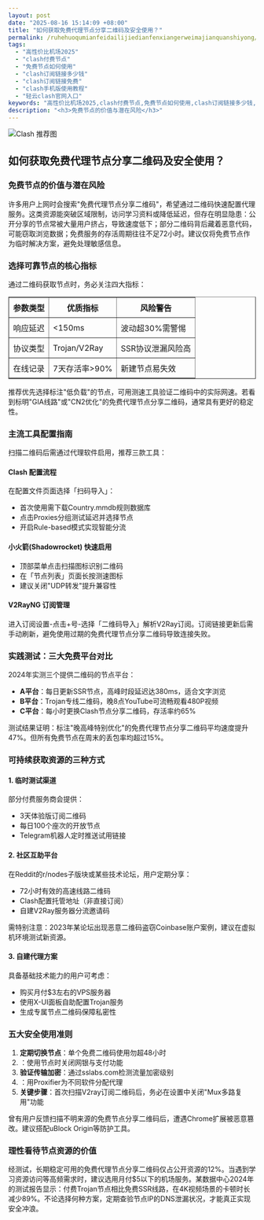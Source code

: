 ```yaml
---
layout: post
date: "2025-08-16 15:14:09 +08:00"
title: "如何获取免费代理节点分享二维码及安全使用？"
permalink: /ruhehuoqumianfeidailijiedianfenxiangerweimajianquanshiyong/
tags:
  - "高性价比机场2025"
  - "clash付费节点"
  - "免费节点如何使用"
  - "clash订阅链接多少钱"
  - "clash订阅链接免费"
  - "clash手机版使用教程"
  - "轻云clash官网入口"
keywords: "高性价比机场2025,clash付费节点,免费节点如何使用,clash订阅链接多少钱,clash订阅链接免费,clash手机版使用教程,轻云clash官网入口"
description: "<h3>免费节点的价值与潜在风险</h3>"
---
```


![Clash 推荐图](https://clashjd.github.io/assets/img/clash节点推荐.png)

## 如何获取免费代理节点分享二维码及安全使用？

<h3>免费节点的价值与潜在风险</h3>
<p>许多用户上网时会搜索"免费代理节点分享二维码"，希望通过二维码快速配置代理服务。这类资源能突破区域限制，访问学习资料或降低延迟，但存在明显隐患：公开分享的节点常被大量用户挤占，导致速度低下；部分二维码背后藏着恶意代码，可能窃取浏览数据；免费服务的存活周期往往不足72小时。建议仅将免费节点作为临时解决方案，避免处理敏感信息。</p>
<h3>选择可靠节点的核心指标</h3>
<p>通过二维码获取节点时，务必关注四大指标：</p>
<table border="1" style="border-collapse: collapse; width: 100%;">
<tr>
<th style="padding: 8px;">参数类型</th>
<th style="padding: 8px;">优质指标</th>
<th style="padding: 8px;">风险警告</th>
</tr>
<tr>
<td style="padding: 8px;">响应延迟</td>
<td style="padding: 8px;">&lt;150ms</td>
<td style="padding: 8px;">波动超30%需警惕</td>
</tr>
<tr>
<td style="padding: 8px;">协议类型</td>
<td style="padding: 8px;">Trojan/V2Ray</td>
<td style="padding: 8px;">SSR协议泄漏风险高</td>
</tr>
<tr>
<td style="padding: 8px;">在线记录</td>
<td style="padding: 8px;">7天存活率>90%</td>
<td style="padding: 8px;">新建节点易失效</td>
</tr>
</table>
<p>推荐优先选择标注"低负载"的节点，可用测速工具验证二维码中的实际网速。若看到标明"GIA线路"或"CN2优化"的免费代理节点分享二维码，通常具有更好的稳定性。</p>
<h3>主流工具配置指南</h3>
<p>扫描二维码后需通过代理软件启用，推荐三款工具：</p>
<h4>Clash 配置流程</h4>
<p>在配置文件页面选择「扫码导入」：</p>
<ul>
<li>首次使用需下载Country.mmdb规则数据库</li>
<li>点击Proxies分组测试延迟并选择节点</li>
<li>开启Rule-based模式实现智能分流</li>
</ul>
<h4>小火箭(Shadowrocket) 快速启用</h4>
<ul>
<li>顶部菜单点击扫描图标识别二维码</li>
<li>在「节点列表」页面长按测速图标</li>
<li>建议关闭"UDP转发"提升兼容性</li>
</ul>
<h4>V2RayNG 订阅管理</h4>
<p>进入订阅设置-点击+号-选择「二维码导入」解析V2Ray订阅。订阅链接更新后需手动刷新，避免使用过期的免费代理节点分享二维码导致连接失败。</p>
<h3>实践测试：三大免费平台对比</h3>
<p>2024年实测三个提供二维码的节点平台：</p>
<ul>
<li><strong>A平台</strong>：每日更新SSR节点，高峰时段延迟达380ms，适合文字浏览</li>
<li><strong>B平台</strong>：Trojan专线二维码，晚8点YouTube可流畅观看480P视频</li>
<li><strong>C平台</strong>：每小时更换Clash节点分享二维码，存活率约65%</li>
</ul>
<p>测试结果证明：标注"晚高峰特别优化"的免费代理节点分享二维码平均速度提升47%。但所有免费节点在周末的丢包率均超过15%。</p>
<h3>可持续获取资源的三种方式</h3>
<h4>1. 临时测试渠道</h4>
<p>部分付费服务商会提供：</p>
<ul>
<li>3天体验版订阅二维码</li>
<li>每日100个座次的开放节点</li>
<li>Telegram机器人定时推送试用链接</li>
</ul>
<h4>2. 社区互助平台</h4>
<p>在Reddit的r/nodes子版块或某些技术论坛，用户定期分享：</p>
<ul>
<li>72小时有效的高速线路二维码</li>
<li>Clash配置托管地址（非直接订阅）</li>
<li>自建V2Ray服务器分流邀请码</li>
</ul>
<p>需特别注意：2023年某论坛出现恶意二维码盗窃Coinbase账户案例，建议在虚拟机环境测试新资源。</p>
<h4>3. 自建代理方案</h4>
<p>具备基础技术能力的用户可考虑：</p>
<ul>
<li>购买月付$3左右的VPS服务器</li>
<li>使用X-UI面板自助配置Trojan服务</li>
<li>生成专属节点二维码保障私密性</li>
</ul>
<h3>五大安全使用准则</h3>
<ol>
<li><strong>定期切换节点</strong>：单个免费二维码使用勿超48小时</li>
<li><strong]禁用高危操作</strong>：使用节点时关闭网银与支付功能</li>
<li><strong>验证传输加密</strong>：通过sslabs.com检测流量加密级别</li>
<li><strong]分场景隔离</strong>：用Proxifier为不同软件分配代理</li>
<li><strong>关键步骤</strong>：首次扫描V2ray订阅二维码后，务必在设置中关闭"Mux多路复用"功能</li>
</ol>
<p>曾有用户反馈扫描不明来源的免费节点分享二维码后，遭遇Chrome扩展被恶意篡改。建议搭配uBlock Origin等防护工具。</p>
<h3>理性看待节点资源的价值</h3>
<p>经测试，长期稳定可用的免费代理节点分享二维码仅占公开资源的12%。当遇到学习资源访问等高频需求时，建议选用月付$5以下的机场服务。某数据中心2024年的测试报告显示：付费Trojan节点相比免费SSR线路，在4K视频场景的卡顿时长减少89%。不论选择何种方案，定期查验节点IP的DNS泄漏状况，才能真正实现安全冲浪。</p>